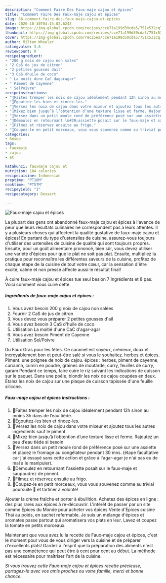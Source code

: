 ```yaml
---
description: "Comment Faire Des Faux-maje cajou et épices"
title: "Comment Faire Des Faux-maje cajou et épices"
slug: 86-comment-faire-des-faux-maje-cajou-et-epices
date: 2020-10-30T04:15:02.624Z
image: https://img-global.cpcdn.com/recipes/cce71a199d30cda5/751x532cq70/faux-maje-cajou-et-epices-photo-principale-de-la-recette.jpg
thumbnail: https://img-global.cpcdn.com/recipes/cce71a199d30cda5/751x532cq70/faux-maje-cajou-et-epices-photo-principale-de-la-recette.jpg
cover: https://img-global.cpcdn.com/recipes/cce71a199d30cda5/751x532cq70/faux-maje-cajou-et-epices-photo-principale-de-la-recette.jpg
author: Milton Wheeler
ratingvalue: 3.6
reviewcount: 9
recipeingredient:
- "200 g noix de cajou non sales"
- "2 CaS de jus de citron"
- "2 petites gousses dail"
- "3 CaS dhuile de coco"
- " La moiti dune CaC dagaragar"
- " Piment de Cayenne"
- " SelPoivre"
recipeinstructions:
- "🧀Faites tremper les noix de cajou idéalement pendant 12h sinon au moins 3h dans de l’eau tiède."
- "🧀Égouttez-les bien et rincez-les."
- "🧀Versez les noix de cajou dans votre mixeur et ajoutez tous les autres ingrédients sauf le piment."
- "🧀Mixez bien jusqu’à l’obtention d’une texture lisse et ferme. Rajoutez un peu d’eau tiède si besoin."
- "🧀Versez dans un petit moule rond de préférence posé sur une assiette et placez le fromage au congélateur pendant 30 mns. (étape facultative car j&#39;ai essayé sans cette action et grâce à l&#39;agar-agar je n&#39;ai pas eu de mal à le manipuler)."
- "🧀Démoulez en retournant l&#39;assiette posait sur le faux-maje et saupoudrez de piment."
- "🧀Filmez et réservez ensuite au frigo."
- "🧀Coupez-le en petit morceaux, vous vous souvenez comme au trivial poursuite 🤣 et tartiner à volonté!"
categories:
- Resep
tags:
- fauxmaje
- cajou
- et

katakunci: fauxmaje cajou et 
nutrition: 104 calories
recipecuisine: Indonesian
preptime: "PT10M"
cooktime: "PT57M"
recipeyield: "1"
recipecategory: Dessert

---
```



![Faux-maje cajou et épices](https://img-global.cpcdn.com/recipes/cce71a199d30cda5/751x532cq70/faux-maje-cajou-et-epices-photo-principale-de-la-recette.jpg)

La plupart des gens ont abandonné faux-maje cajou et épices à l'avance de peur que leurs résultats culinaires ne correspondent pas à leurs attentes. Il y a plusieurs choses qui affectent la qualité gustative de faux-maje cajou et épices! En partant du type d'ustensiles de cuisine, assurez-vous toujours d'utiliser des ustensiles de cuisine de qualité qui sont toujours propres. Ensuite, pour un goût alimentaire prononcé, bien sûr, vous devez utiliser une variété d'épices pour que le plat ne soit pas plat. Ensuite, multipliez la pratique pour reconnaître les différentes saveurs de la cuisine, profitez de chaque étape de la cuisine de tout votre cœur, car la sensation d'être excité, calme et non pressé affecte aussi le résultat final!

<!--inarticleads1-->

À cuire faux-maje cajou et épices tue seul besion 7 Ingrédients et 8 pas. Voici comment vous cuire cette.

##### Ingrédients de faux-maje cajou et épices :

1. Vous avez besoin 200 g noix de cajou non salées
1. Fournir 2 CaS de jus de citron
1. Vous devez vous préparer 2 petites gousses d&#39;ail
1. Vous avez besoin 3 CaS d&#39;huile de coco
1. Utilisation  La moitié d&#39;une CaC d&#39;agar-agar
1. Vous avez besoin  Piment de Cayenne
1. Utilisation  Sel/Poivre


Du Faux Gras pour les fêtes. Ce caramel est soyeux, crémeux, doux et incroyablement bon et peut-être salé si vous le souhaitez. herbes et épices. Piment. une poignee de noix de cajou. épices : herbes, piment de cayenne, curcuma, cumin en poudre, graines de moutarde, curry, feuilles de curry, garam Pendant ce temps, faire cuire le riz suivant les indications de cuisson sur le paquet. Dans une poêle, blondir les noix de cajou coupées en deux. Étalez les noix de cajou sur une plaque de cuisson tapissée d&#39;une feuille silicone. 

<!--inarticleads2-->

##### Faux-maje cajou et épices instructions :

1. 🧀Faites tremper les noix de cajou idéalement pendant 12h sinon au moins 3h dans de l’eau tiède.
1. 🧀Égouttez-les bien et rincez-les.
1. 🧀Versez les noix de cajou dans votre mixeur et ajoutez tous les autres ingrédients sauf le piment.
1. 🧀Mixez bien jusqu’à l’obtention d’une texture lisse et ferme. Rajoutez un peu d’eau tiède si besoin.
1. 🧀Versez dans un petit moule rond de préférence posé sur une assiette et placez le fromage au congélateur pendant 30 mns. (étape facultative car j&#39;ai essayé sans cette action et grâce à l&#39;agar-agar je n&#39;ai pas eu de mal à le manipuler).
1. 🧀Démoulez en retournant l&#39;assiette posait sur le faux-maje et saupoudrez de piment.
1. 🧀Filmez et réservez ensuite au frigo.
1. 🧀Coupez-le en petit morceaux, vous vous souvenez comme au trivial poursuite 🤣 et tartiner à volonté!


Ajouter la crème fraîche et porter à ébullition. Achetez des épices en ligne : des plus rares aux épices à re-découvrir. L&#39;intérêt de passer par un site comme Épices du Monde pour acheter vos épices Vente d&#39;Epices cuisine Thaï au poids, en sachet refermable. Je suis un mélange d&#39;épices et aromates passe partout qui aromatisera vos plats en leur. Lavez et coupez la tomate en petits morceaux. 

<!--inarticleads1-->

<p>
Maintenant que vous avez lu la recette de Faux-maje cajou et épices, c'est le moment pour vous de vous diriger vers la cuisine et de préparer d'excellents plats! Gardez à l'esprit que la préparation des aliments n'est pas une compétence qui peut être à cent pour cent au début. La méthode est nécessaire pour maîtriser l'art de la cuisine.
</p>

<p>
<i>Si vous trouvez cette Faux-maje cajou et épices recette précieuse, partagez-la avec vos amis proches ou votre famille, merci et bonne chance.</i>
</p>

